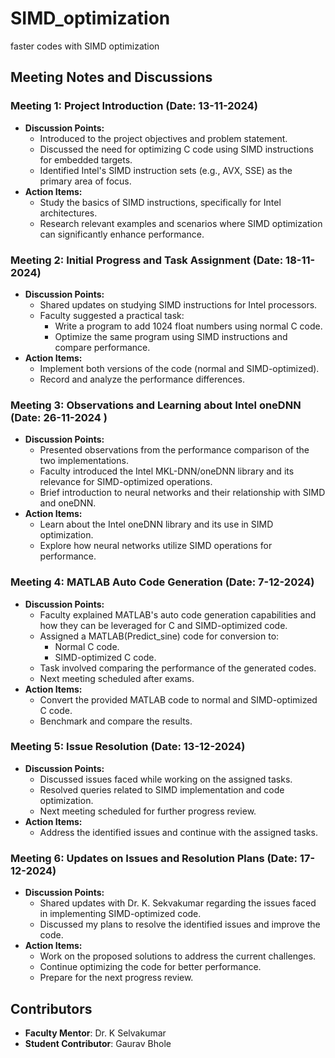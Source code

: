 # SIMD_optimization
faster codes with SIMD optimization

## Meeting Notes and Discussions

### **Meeting 1: Project Introduction (Date: 13-11-2024)**  
- **Discussion Points:**  
  - Introduced to the project objectives and problem statement.  
  - Discussed the need for optimizing C code using SIMD instructions for embedded targets.  
  - Identified Intel's SIMD instruction sets (e.g., AVX, SSE) as the primary area of focus.  
- **Action Items:**  
  - Study the basics of SIMD instructions, specifically for Intel architectures.  
  - Research relevant examples and scenarios where SIMD optimization can significantly enhance performance.  

### **Meeting 2: Initial Progress and Task Assignment (Date: 18-11-2024)**  
- **Discussion Points:**  
  - Shared updates on studying SIMD instructions for Intel processors.  
  - Faculty suggested a practical task:  
    - Write a program to add 1024 float numbers using normal C code.  
    - Optimize the same program using SIMD instructions and compare performance.  
- **Action Items:**  
  - Implement both versions of the code (normal and SIMD-optimized).  
  - Record and analyze the performance differences.  

### **Meeting 3: Observations and Learning about Intel oneDNN (Date: 26-11-2024 )**  
- **Discussion Points:**  
  - Presented observations from the performance comparison of the two implementations.  
  - Faculty introduced the Intel MKL-DNN/oneDNN library and its relevance for SIMD-optimized operations.  
  - Brief introduction to neural networks and their relationship with SIMD and oneDNN.  
- **Action Items:**  
  - Learn about the Intel oneDNN library and its use in SIMD optimization.  
  - Explore how neural networks utilize SIMD operations for performance.  

### **Meeting 4: MATLAB Auto Code Generation (Date: 7-12-2024)**  
- **Discussion Points:**  
  - Faculty explained MATLAB's auto code generation capabilities and how they can be leveraged for C and SIMD-optimized code.  
  - Assigned a MATLAB(Predict_sine) code for conversion to:  
    - Normal C code.  
    - SIMD-optimized C code.  
  - Task involved comparing the performance of the generated codes.  
  - Next meeting scheduled after exams.  
- **Action Items:**  
  - Convert the provided MATLAB code to normal and SIMD-optimized C code.  
  - Benchmark and compare the results.  

### **Meeting 5: Issue Resolution (Date: 13-12-2024)**  
- **Discussion Points:**  
  - Discussed issues faced while working on the assigned tasks.  
  - Resolved queries related to SIMD implementation and code optimization.  
  - Next meeting scheduled for further progress review.  
- **Action Items:**  
  - Address the identified issues and continue with the assigned tasks.

### **Meeting 6: Updates on Issues and Resolution Plans (Date: 17-12-2024)**  
- **Discussion Points:**  
  - Shared updates with Dr. K. Sekvakumar regarding the issues faced in implementing SIMD-optimized code.  
  - Discussed my plans to resolve the identified issues and improve the code.  
- **Action Items:**  
  - Work on the proposed solutions to address the current challenges.  
  - Continue optimizing the code for better performance.  
  - Prepare for the next progress review.  


## Contributors
- **Faculty Mentor**: Dr. K Selvakumar
- **Student Contributor**: Gaurav Bhole
